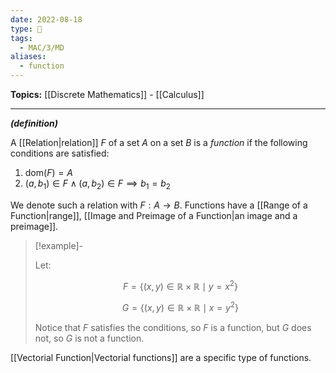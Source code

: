 ```yaml
---
date: 2022-08-18
type: 🧠
tags:
  - MAC/3/MD
aliases:
  - function
---
```


**Topics:** [[Discrete Mathematics]] - [[Calculus]]

---

_**(definition)**_

A [[Relation|relation]] $F$ of a set $A$ on a set $B$ is a _function_ if the following conditions are satisfied:

1. $\text{dom}(F) = A$
2. $(a,b_{1}) \in F \land (a, b_{2}) \in F \implies b_1=b_2$

We denote such a relation with $F : A \to B$. Functions have a [[Range of a Function|range]], [[Image and Preimage of a Function|an image and a preimage]].

> [!example]-
>
> Let:
>
> $$
> F = \{ (x,y) \in \mathbb{R} \times \mathbb{R} \mid y = x^{2} \}
> $$
>
> $$
> G = \{ (x,y) \in \mathbb{R} \times \mathbb{R} \mid x = y^{2} \}
> $$
>
> Notice that $F$ satisfies the conditions, so $F$ is a function, but $G$ does not, so $G$ is not a function.

[[Vectorial Function|Vectorial functions]] are a specific type of functions.
